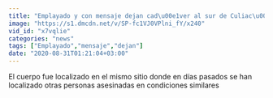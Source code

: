 ```yaml
---
title: "Emplayado y con mensaje dejan cad\u00e1ver al sur de Culiac\u00e1n"
image: "https://s1.dmcdn.net/v/SP-fc1VJ0VPlni_fY/x240"
vid_id: "x7vqlie"
categories: "news"
tags: ["Emplayado","mensaje","dejan"]
date: "2020-08-31T01:21:04+03:00"
---
```

El cuerpo fue localizado en el mismo sitio donde en días pasados se han localizado otras personas asesinadas en condiciones similares

